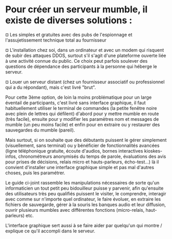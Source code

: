 # Pour créer un serveur mumble, il existe de diverses solutions :

¤ Les simples et gratuites avec des pubs de l'espionnage et l'assujetissement technique total au fournisseur

¤ L'installation chez soi, dans un ordinateur et avec un modem qui risquent de subir des attaques DDOS, surtout s'il s'agit d'une plateforme ouverte liée à une activité connue du public. Ce choix peut parfois soulever des questions de dépendance des participants à la personne qui héberge le serveur.

¤ Louer un serveur distant (chez un fournisseur associatif ou professionnel qui a du répondant), mais c'est livré "brut".

Pour cette 3ème option, de loin la moins problématique pour un large éventail de participants, c'est livré sans interface graphique, il faut habituellement utiliser le terminal de commandes (la petite fenêtre noire avec plein de lettres qui défilent) d'abord pour y mettre mumble en route (très facile), ensuite pour y modifier les paramètres nom et messages de mumble (un peu moins facile) et enfin pour en extraire ou y restaurer des sauvegardes du mumble (pareil).

Mais surtout, si on souhaite que des débutants puissent le gérer simplement (visuellement, sans terminal) ou y bénéficier de fonctionnalités avancées (ligne téléphonique gratuite, écoute d'audios, bornes interactives kioskes-infos, chronométreurs anonymisés du temps de parole, évaluations des avis pour prises de décisions, relais micro et hauts-parleurs, écho-test...) là il convient d'installer une interface graphique simple et pas mal d'autres choses, puis les paramétrer.

Le guide ci-joint rassemble les manipulations nécessaires de sorte qu'un informaticien un tout petit peu bidouilleur puisse y parvenir, afin qu'ensuite des utilisateurs très peu qualifiés puissent le visiter, le comprendre, interagir avec comme sur n'importe quel ordinateur, le faire évoluer, en extraire les fichiers de sauvegarde, gérer à la souris les banques audio et leur diffusion, ouvrir plusieurs mumbles avec différentes fonctions (micro-relais, haut-parleurs) etc.

L'interface graphique sert aussi à se faire aider par quelqu'un qui montre / explique ce qu'il accompli dans le serveur.
